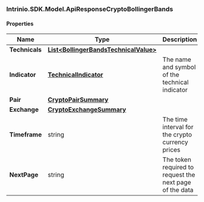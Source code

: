 [//]: # (CLASS:Intrinio.SDK.Model.ApiResponseCryptoBollingerBands)

[//]: # (KIND:object)

### Intrinio.SDK.Model.ApiResponseCryptoBollingerBands
#### Properties

[//]: # (START_DEFINITION)

Name | Type | Description
------------ | ------------- | -------------
**Technicals** | [**List&lt;BollingerBandsTechnicalValue&gt;**](BollingerBandsTechnicalValue.md) |  &nbsp;
**Indicator** | [**TechnicalIndicator**](TechnicalIndicator.md) | The name and symbol of the technical indicator &nbsp;
**Pair** | [**CryptoPairSummary**](CryptoPairSummary.md) |  &nbsp;
**Exchange** | [**CryptoExchangeSummary**](CryptoExchangeSummary.md) |  &nbsp;
**Timeframe** | string | The time interval for the crypto currency prices &nbsp;
**NextPage** | string | The token required to request the next page of the data &nbsp;

[//]: # (END_DEFINITION)


[//]: # (CONTAINED_CLASS:Intrinio.SDK.Model.BollingerBandsTechnicalValue)


[//]: # (CONTAINED_CLASS:Intrinio.SDK.Model.TechnicalIndicator)


[//]: # (CONTAINED_CLASS:Intrinio.SDK.Model.CryptoPairSummary)


[//]: # (CONTAINED_CLASS:Intrinio.SDK.Model.CryptoExchangeSummary)


